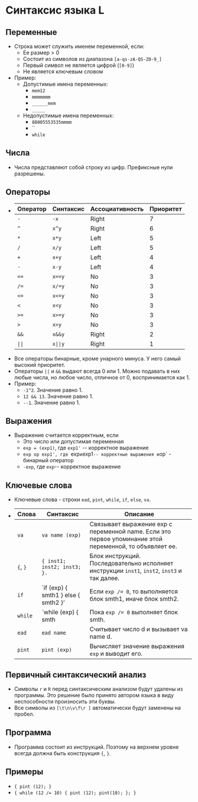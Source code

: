 # Синтаксис языка L
## Переменные
- Строка может служить именем переменной, если: 
  - Ее размер > 0
  - Состоит из символов из диапазона `[a-qs-zA-QS-Z0-9_]`
  - Первый символ не является цифрой (`[0-9]`)
  - Не является ключевым словом
- Пример:
  - Допустимые имена переменных:
    - `mem12`
    - `mmmmmmm`
    - `______mem`
    - `_____`
  - Недопустимые имена переменных:
    - `88005553535mmmm`
    - ``
    - `while`

## Числа
- Числа представляют собой строку из цифр. Префиксные нули разрешены.

## Операторы
  - Оператор | Синтаксис | Ассоциативность  | Приоритет
    ---------|-----------|------------------|----------
     `-`     | `-x`      | Right            | 7
     `^`     | `x^y`     | Right            | 6
     `*`     | `x*y`     | Left             | 5
     `/`     | `x/y`     | Left             | 5
     `+`     | `x+y`     | Left             | 4
     `-`     | `x-y`     | Left             | 4
     `==`    | `x==y`    | No               | 3
     `/=`    | `x/=y`    | No               | 3
     `<=`    | `x<=y`    | No               | 3
     `<`     | `x<y`     | No               | 3
     `>=`    | `x>=y`    | No               | 3
     `>`     | `x>y`     | No               | 3
     `&&`    | `x&&y`    | Right            | 2
     `\|\|`  | `x\|\|y`  | Right            | 1
  - Все операторы бинарные, кроме унарного минуса. У него самый высокий приоритет.
  - Операторы `||` и `&&` выдают всегда 0 или 1. Можно подавать в них любые числа, но любое число, отличное от 0, воспринимается как 1.
  - Пример:
    - `-1^2`. Значение равно 1. 
    - `12 && 13`. Значение равно 1.
    - `--1`. Значение равно 1.

## Выражения
- Выражение считается корректным, если
  - Это число или допустимая переменная
  - `exp = (exp1)`, где `exp1'` -- корректное выражение
  - `exp op exp1', где `exp` и `exp1` -- корректные выражения и `op` - бинарный оператор
  - `-exp`, где `exp`-- корректное выражение

## Ключевые слова
- Ключевые слова - строки `ead`, `pint`, `while`, `if`, `else`, `va`.
- Слова      | Синтаксис                           | Описание
  -----------|-------------------------------------|--------------------------------------------------------------------------------------------------------------
  `va`       | `va name (exp)`                     | Связывает выражение exp с переменной name. Если это первое упоминание этой переменной, то объявляет ее.
  `{`, `}`   |`{ inst1; inst2; inst3; }.`          | Блок инструкций. Последовательно исполняет инструкции `inst1`, `inst2`, `inst3` и так далее.
  `if`       | `if (exp) { smth1 } else { smth2 }' | Если `exp /= 0`, то выполняется блок smth1, иначе блок smth2.
  `while`    | `while (exp) { smth                 | Пока `exp /= 0` выполняет блок smth.
  `ead`      | `ead name`                          | Считывает число d и вызывает va name d.
  `pint`     | `pint (exp)`                        | Вычисляет значение выражения `exp` и выводит его.
    
## Первичный синтаксический анализ
- Символы `r` и `R` перед синтаксическим анализом будут удалены из программы. Это решение было принято автором языка в виду неспособности произносить эти буквы.
- Все символы из `[\t\n\v\f\r ]` автоматически будут заменены на пробел.
  
## Программа
- Программа состоит из инструкций. Поэтому на верхнем уровне всегда должна быть конструкция `{`, `}`.

## Примеры
- `{ pint (12); }`
- `{ while (12 /= 10) { pint (12); pint(10); }; }`
